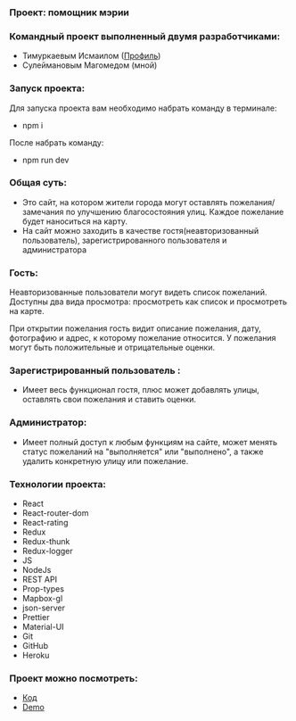 ### Проект: помощник мэрии

### Командный проект выполненный двумя разработчиками:
- Тимуркаевым Исмаилом ([Профиль](https://github.com/timurkaev)) 
- Сулеймановым Магомедом (мной) 

### Запуск проекта:

Для запуска проекта вам необходимо набрать команду в терминале:

- npm i

После набрать команду:

- npm run dev

### Общая суть:

- Это сайт, на котором жители города могут оставлять пожелания/замечания по улучшению благосостояния улиц. Каждое пожелание будет наноситься на карту.
- На сайт можно заходить в качестве гостя(неавторизованный пользователь), зарегистрированного пользователя и администратора

### Гость:

Неавторизованные пользователи могут видеть список пожеланий. Доступны два вида просмотра: просмотреть как список и  просмотреть на карте.

При открытии пожелания гость видит описание пожелания, дату, фотографию и адрес, к которому пожелание относится. У пожелания могут быть положительные и отрицательные оценки.

### Зарегистрированный пользователь :

- Имеет весь функционал гостя, плюс может добавлять улицы, оставлять свои пожелания и ставить оценки.

### Администратор: 

- Имеет полный доступ к любым функциям на сайте, может менять статус пожеланий на "выполняется" или "выполнено", а также удалить конкретную улицу или пожелание.

### Технологии проекта:

- React
- React-router-dom
- React-rating
- Redux
- Redux-thunk
- Redux-logger
- JS
- NodeJs
- REST API 
- Prop-types
- Mapbox-gl
- json-server
- Prettier
- Material-UI
- Git
- GitHub
- Heroku


### Проект можно посмотреть:

- [Код](https://github.com/Magomed-Suleymanov/City_hall_assistant) 
- [Demo](https://fierce-refuge-34600.herokuapp.com/)
